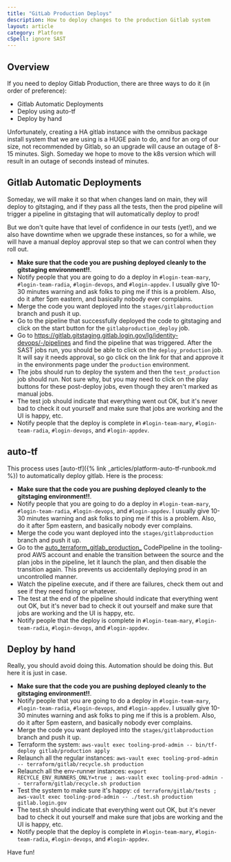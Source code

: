```yaml
---
title: "GitLab Production Deploys"
description: How to deploy changes to the production Gitlab system
layout: article
category: Platform
cSpell: ignore SAST
---
```


## Overview

If you need to deploy Gitlab Production, there are three ways to do it
(in order of preference):

* Gitlab Automatic Deployments
* Deploy using auto-tf
* Deploy by hand

Unfortunately, creating a HA gitlab instance with the omnibus package install
system that we are using is a HUGE pain to do, and for an org of our size, 
not recommended by Gitlab, so an upgrade will cause an outage of 8-15 minutes.
Sigh.  Someday we hope to move to the k8s version which will result in an outage
of seconds instead of minutes.

## Gitlab Automatic Deployments

Someday, we will make it so that when changes land on main, they will deploy to gitstaging,
and if they pass all the tests, then the prod pipeline will trigger a pipeline in gitstaging that will automatically deploy to prod!

But we don't quite have that level of confidence in our tests (yet!), and we also have
downtime when we upgrade these instances, so for a while,
we will have a manual deploy approval step so that we can control when they roll out.

* **Make sure that the code you are pushing deployed cleanly to the gitstaging environment!!**.
* Notify people that you are going to do a deploy in `#login-team-mary`, `#login-team-radia`,
  `#login-devops`, and `#login-appdev`.  I usually give 10-30 minutes warning and ask folks
  to ping me if this is a problem.  Also, do it after 5pm eastern, and basically nobody ever
  complains.
* Merge the code you want deployed into the `stages/gitlabproduction` branch and push it up.
* Go to the pipeline that successfully deployed the code to gitstaging and click on the start
  button for the `gitlabproduction_deploy` job.
* Go to https://gitlab.gitstaging.gitlab.login.gov/lg/identity-devops/-/pipelines and find
  the pipeline that was triggered.  After the SAST jobs run, you should be able to click on
  the `deploy_production` job.  It will say it needs approval, so go click on the link for
  that and approve it in the environments page under the `production` environment.
* The jobs should run to deploy the system and then the `test_production` job should run.
  Not sure why, but you may need to click on the play buttons for these post-deploy jobs,
  even though they aren't marked as manual jobs.
* The test job should indicate that everything went out OK, but
  it's never bad to check it out yourself and make sure that jobs are working and the UI
  is happy, etc.
* Notify people that the deploy is complete in `#login-team-mary`, `#login-team-radia`,
  `#login-devops`, and `#login-appdev`.

## auto-tf

This process uses [auto-tf]({% link _articles/platform-auto-tf-runbook.md %}) to
automatically deploy gitlab.  Here is the process:

* **Make sure that the code you are pushing deployed cleanly to the gitstaging environment!!**.
* Notify people that you are going to do a deploy in `#login-team-mary`, `#login-team-radia`,
  `#login-devops`, and `#login-appdev`.  I usually give 10-30 minutes warning and ask folks
  to ping me if this is a problem.  Also, do it after 5pm eastern, and basically nobody ever
  complains.
* Merge the code you want deployed into the `stages/gitlabproduction` branch and push it up.
* Go to the [auto_terraform_gitlab_production_](https://us-west-2.console.aws.amazon.com/codesuite/codepipeline/pipelines/auto_terraform_gitlab_production_/view?region=us-west-2) CodePipeline
  in the tooling-prod AWS account and enable the transition between the source and the
  plan jobs in the pipeline, let it launch the plan, and then disable the transition again.
  This prevents us accidentally deploying prod in an uncontrolled manner.
* Watch the pipeline execute, and if there are failures, check them out and see if they
  need fixing or whatever.
* The test at the end of the pipeline should indicate that everything went out OK, but
  it's never bad to check it out yourself and make sure that jobs are working and the UI
  is happy, etc.
* Notify people that the deploy is complete in `#login-team-mary`, `#login-team-radia`,
  `#login-devops`, and `#login-appdev`.

## Deploy by hand

Really, you should avoid doing this.  Automation should be doing this.  But
here it is just in case.

* **Make sure that the code you are pushing deployed cleanly to the gitstaging environment!!**.
* Notify people that you are going to do a deploy in `#login-team-mary`, `#login-team-radia`,
  `#login-devops`, and `#login-appdev`.  I usually give 10-30 minutes warning and ask folks
  to ping me if this is a problem.  Also, do it after 5pm eastern, and basically nobody ever
  complains.
* Merge the code you want deployed into the `stages/gitlabproduction` branch and push it up.
* Terraform the system:  `aws-vault exec tooling-prod-admin -- bin/tf-deploy gitlab/production apply`
* Relaunch all the regular instances: `aws-vault exec tooling-prod-admin -- terraform/gitlab/recycle.sh production`
* Relaunch all the env-runner instances: `export RECYCLE_ENV_RUNNERS_ONLY=true ; aws-vault exec tooling-prod-admin -- terraform/gitlab/recycle.sh production`
* Test the system to make sure it's happy: `cd terraform/gitlab/tests ; aws-vault exec tooling-prod-admin -- ./test.sh production gitlab.login.gov`
* The test.sh should indicate that everything went out OK, but
  it's never bad to check it out yourself and make sure that jobs are working and the UI
  is happy, etc.
* Notify people that the deploy is complete in `#login-team-mary`, `#login-team-radia`,
  `#login-devops`, and `#login-appdev`.

Have fun!

